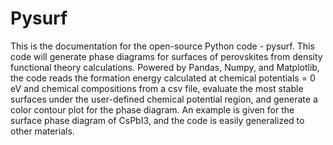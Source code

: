 # Pysurf
This is the documentation for the open-source Python code - pysurf. This code will generate phase diagrams for surfaces of perovskites from density functional theory calculations. Powered by Pandas, Numpy, and Matplotlib, the code reads the formation energy calculated at chemical potentials = 0 eV and chemical compositions from a csv file, evaluate the most stable surfaces under the user-defined chemical potential region, and generate a color contour plot for the phase diagram.
An example is given for the surface phase diagram of CsPbI3, and the code is easily generalized to other materials.
